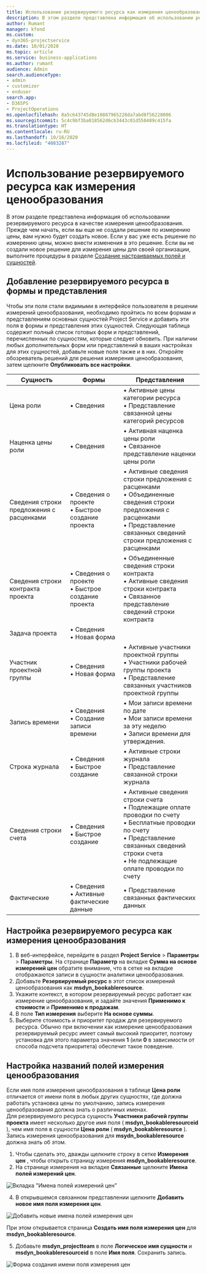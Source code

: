 ```yaml
---
title: Использование резервируемого ресурса как измерения ценообразования
description: В этом разделе представлена информация об использовании резервируемого ресурса в качестве измерения ценообразования.
author: Rumant
manager: kfend
ms.custom:
- dyn365-projectservice
ms.date: 10/01/2020
ms.topic: article
ms.service: business-applications
ms.author: rumant
audience: Admin
search.audienceType:
- admin
- customizer
- enduser
search.app:
- D365PS
- ProjectOperations
ms.openlocfilehash: 8a5c643745d8e10887965228da7abd8f56228006
ms.sourcegitcommit: 5c4c9bf3ba018562d6cb3443c01d550489c415fa
ms.translationtype: HT
ms.contentlocale: ru-RU
ms.lasthandoff: 10/16/2020
ms.locfileid: "4083287"
---
```

# <a name="use-bookable-resource-as-a-pricing-dimension"></a>Использование резервируемого ресурса как измерения ценообразования
В этом разделе представлена информация об использовании резервируемого ресурса в качестве измерения ценообразования. Прежде чем начать, если вы еще не создали решение по измерению цены, вам нужно будет создать новое. Если у вас уже есть решение по измерению цены, можно внести изменения в это решение. Если вы не создали новое решение для измерения цены для своей организации, выполните процедуры в разделе [Создание настраиваемых полей и сущностей](create-custom-fields-entities.md).

## <a name="add-bookable-resource-to-forms-and-views"></a>Добавление резервируемого ресурса в формы и представления
Чтобы эти поля стали видимыми в интерфейсе пользователя в решении измерений ценообразования, необходимо пройтись по всем формам и представлениям основных сущностей Project Service и добавить эти поля в формы и представления этих сущностей.
Следующая таблица содержит полный список готовых форм и представлений, перечисленных по сущностям, которые следует обновить. При наличии любых дополнительных форм или представлений в ваших настройках для этих сущностей, добавьте новые поля также и в них.
Откройте обозреватель решений для решения измерения ценообразования, затем щелкните **Опубликовать все настройки**.


|   Сущность        | Формы   |Представления        |
| ------------------------------|---------------------------------|----------------------------------|
|  Цена роли|• Сведения |• Активные цены категории ресурса<br> • Представление связанной цены категорий ресурсов|
|  Наценка цены роли|• Сведения|• Активная наценка цены роли<br>• Связанное представление наценки цены роли|
|  Сведения строки предложения с расценками|• Сведения о проекте<br>• Быстрое создание проекта|• Активные сведения строки предложения с расценками<br>• Объединенные сведения строки предложения с расценками<br>• Представление связанных сведений строки предложения с расценками|
|  Сведения строки контракта проекта|• Сведения о проекте<br>• Быстрое создание проекта|• Объединенные сведения строки контракта<br>• Активные сведения строки контракта<br>• Связанное представление сведений строки контракта|
|  Задача проекта|• Сведения<br>• Новая форма||
|  Участник проектной группы|• Сведения<br>• Новая форма|• Активные участники проектной группы<br>• Участники рабочей группы проекта<br>• Представление связанных участников проектной группы|
|  Запись времени|• Сведения<br>• Создание записи времени|• Мои записи времени по дате<br>• Мои записи времени за эту неделю<br>• Записи времени для утверждения.|
|  Строка журнала|• Сведения<br>• Быстрое создание|• Активные строки журнала<br>• Представление связанной строки журнала|
|  Сведения строки счета|• Сведения<br>• Быстрое создание|• Активные сведения строки счета<br>• Подлежащие оплате проводки по счету<br>• Бесплатные проводки по счету<br>• Представление связанных сведений строки счета<br>• Не подлежащие оплате проводки по счету|
|  Фактические|• Сведения<br>• Активные фактические данные|• Представление связанных фактических данных|

## <a name="set-up-bookable-resource-as-a-pricing-dimension"></a>Настройка резервируемого ресурса как измерения ценообразования

1. В веб-интерфейсе, перейдите в раздел **Project Service** > **Параметры** > **Параметры**. На странице **Параметр** на вкладке **Сумма на основе измерений цен** обратите внимание, что в сетке на вкладке отображаются записи в сущности аналитики ценообразования. 
2. Добавьте **Резервируемый ресурс** в этот список измерений ценообразования как **msdyn_bookableresource**. 
3. Укажите контекст, в котором резервируемый ресурс работает как измерение ценообразования, и задайте значения **Применимо к стоимости** и **Применимо к продажам**.
4. В поле **Тип измерения** выберите **На основе суммы**. 
5. Выберите стоимость и приоритет продаж для резервируемого ресурса. Обычно при включении как измерение ценообразования резервируемый ресурс имеет самый высокий приоритет, поэтому установка для этого параметра значения **1** (или **0** в зависимости от способа подсчета приоритета) обеспечит такое поведение.

## <a name="set-up-pricing-dimension-field-names"></a>Настройка названий полей измерения ценообразования

Если имя поля измерения ценообразования в таблице **Цена роли** отличается от имени поля в любых других сущностях, где должна работать установка цены по умолчанию, запись измерения ценообразования должна знать о различных именах.    
Для резервируемого ресурса сущность **Участники рабочей группы проекта** имеет несколько другое имя поля ( **msdyn_bookableresourceid** ), чем имя поля в сущности **Цена роли** ( **msdyn_bookableresource** ). Запись измерения ценообразования для **msydn_bookableresource** должна знать об этом. 
1. Чтобы сделать это, дважды щелкните строку в сетке **Измерения цен** , чтобы открыть страницу измерения **msdyn_bookableresource**.
2. На странице измерения на вкладке **Связанные** щелкните **Имена полей измерений цен**.

 ![Вкладка "Имена полей измерений цен"](media/PD-fieldname.png)

4. В открывшемся связанном представлении щелкните **Добавить новое имя поля измерения цен**.

 ![Добавить новые имена полей измерения цен](media/Add-NewPD-fieldname.png)


При этом открывается страница **Создать имя поля измерения цен** для **msdyn_bookableresource**. 

5. Добавьте **msdyn_projectteam** в поле **Логическое имя сущности** и **msdyn_bookableresourceid** в поле **Имя поля**. Сохранить запись.

 ![Форма создания имени поля измерения цен](media/PD-fieldname-Added.png)
